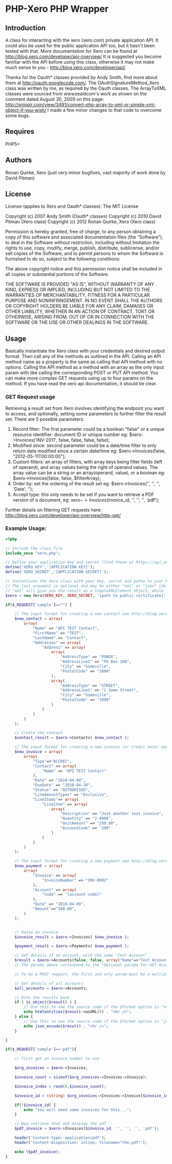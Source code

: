 PHP-Xero PHP Wrapper
====================

Introduction
------------
A class for interacting with the xero (xero.com) private application API.  It could also be used for the public application API too, but it hasn't been tested with that.  More documentation for Xero can be found at http://blog.xero.com/developer/api-overview/  It is suggested you become familiar with the API before using this class, otherwise it may not make much sense to you - http://blog.xero.com/developer/api/

Thanks for the Oauth* classes provided by Andy Smith, find more about them at http://oauth.googlecode.com/.  The
OAuthSignatureMethod_Xero class was written by me, as required by the Oauth classes.  The ArrayToXML classes were sourced from wwwzealdcom's work as shown on the comment dated August 30, 2009 on this page: http://snipplr.com/view/3491/convert-php-array-to-xml-or-simple-xml-object-if-you-wish/  I made a few minor changes to that code to overcome some bugs.

Requires
--------
PHP5+

Authors
--------
Ronan Quirke, Xero (just very minor bugfixes, vast majority of work done by David Pitman)


License
-------
License (applies to Xero and Oauth* classes):
The MIT License

Copyright (c) 2007 Andy Smith (Oauth* classes)
Copyright (c) 2010 David Pitman (Xero class)
Copyright (c) 2012 Ronan Quirke, Xero (Xero class)

Permission is hereby granted, free of charge, to any person obtaining a copy
of this software and associated documentation files (the "Software"), to deal
in the Software without restriction, including without limitation the rights
to use, copy, modify, merge, publish, distribute, sublicense, and/or sell
copies of the Software, and to permit persons to whom the Software is
furnished to do so, subject to the following conditions:

The above copyright notice and this permission notice shall be included in
all copies or substantial portions of the Software.

THE SOFTWARE IS PROVIDED "AS IS", WITHOUT WARRANTY OF ANY KIND, EXPRESS OR
IMPLIED, INCLUDING BUT NOT LIMITED TO THE WARRANTIES OF MERCHANTABILITY,
FITNESS FOR A PARTICULAR PURPOSE AND NONINFRINGEMENT. IN NO EVENT SHALL THE
AUTHORS OR COPYRIGHT HOLDERS BE LIABLE FOR ANY CLAIM, DAMAGES OR OTHER
LIABILITY, WHETHER IN AN ACTION OF CONTRACT, TORT OR OTHERWISE, ARISING FROM,
OUT OF OR IN CONNECTION WITH THE SOFTWARE OR THE USE OR OTHER DEALINGS IN
THE SOFTWARE.

Usage
-----

Basically instantiate the Xero class with your credentials and desired output format.  Then call any of the methods as outlined in the API.  Calling an API method name as a property is the same as calling that API method with no options. Calling the API method as a method with an array as the only input param with like calling the corresponding POST or PUT API method.  You can make more complex GET requests using up to four params on the method.  If you have read the xero api documentation, it should be clear.

### GET Request usage

Retrieving a result set from Xero involves identifying the endpoint you want to access, and optionally, setting some parameters to further filter the result set.
There are 5 possible parameters:

1. Record filter: The first parameter could be a boolean "false" or a unique resource identifier: document ID or unique number eg: $xero->Invoices('INV-2011', false, false, false, false);
2. Modified since: second parameter could be a date/time filter to only return data modified since a certain date/time eg: $xero->Invoices(false, "2012-05-11T00:00:00");
3. Custom filters: an array of filters, with array keys being filter fields (left of operand), and array values being the right of operand values.  The array value can be a string or an array(operand, value), or a boolean eg: $xero->Invoices(false, false, $filterArray);
4. Order by: set the ordering of the result set eg: $xero->Invoices('', '', '', 'Date', '');
5. Accept type: this only needs to be set if you want to retrieve a PDF version of a document, eg: $xero->Invoices($invoice_id, '', '', '', 'pdf');

Further details on filtering GET requests here: http://blog.xero.com/developer/api-overview/http-get/

### Example Usage:
```php
<?php

// Include the class file
include_once "xero.php";

// Define your application key and secret (find these at https://api.xero.com/Application)
define('XERO_KEY','[APPLICATION KEY]');
define('XERO_SECRET','[APPLICATION SECRET]');

// Instantiate the Xero class with your key, secret and paths to your RSA cert and key
// The last argument is optional and may be either "xml" or "json" (default)
// "xml" will give you the result as a SimpleXMLElement object, while 'json' will give you a plain array object
$xero = new Xero(XERO_KEY, XERO_SECRET, '[path to public certificate]', '[path to private key]', 'xml' );

if($_REQUEST['sample']=="") {

	// The input format for creating a new contact see http://blog.xero.com/developer/api/contacts/ to understand more
	$new_contact = array(
		array(
			"Name" => "API TEST Contact",
			"FirstName" => "TEST",
			"LastName" => "Contact",
			"Addresses" => array(
				"Address" => array(
					array(
						"AddressType" => "POBOX",
						"AddressLine1" => "PO Box 100",
						"City" => "Someville",
						"PostalCode" => "3890"
					),
					array(
						"AddressType" => "STREET",
						"AddressLine1" => "1 Some Street",
						"City" => "Someville",
						"PostalCode" => "3890"
					)
				)
			)
		)
	);

	// Create the contact
	$contact_result = $xero->Contacts( $new_contact );

	// The input format for creating a new invoice (or credit note) see http://blog.xero.com/developer/api/invoices/
	$new_invoice = array(
		array(
			"Type"=>"ACCREC",
			"Contact" => array(
				"Name" => "API TEST Contact"
			),
			"Date" => "2010-04-08",
			"DueDate" => "2010-04-30",
			"Status" => "AUTHORISED",
			"LineAmountTypes" => "Exclusive",
			"LineItems"=> array(
				"LineItem" => array(
					array(
						"Description" => "Just another test invoice",
						"Quantity" => "2.0000",
						"UnitAmount" => "250.00",
						"AccountCode" => "200"
					)
				)
			)
		)
	);

	// The input format for creating a new payment see http://blog.xero.com/developer/api/payments/ to understand more
	$new_payment = array(
		array(
			"Invoice" => array(
				"InvoiceNumber" => "INV-0002"
			),
			"Account" => array(
				"Code" => "[account code]"
			),
			"Date" => "2010-04-09",
			"Amount"=>"100.00",
		)
	);


	// Raise an invoice
	$invoice_result = $xero->Invoices( $new_invoice );

	$payment_result = $xero->Payments( $new_payment );

	// Get details of an account, with the name "Test Account"
	$result = $xero->Accounts(false, false, array("Name"=>"Test Account") );
	// The params above correspond to the "Optional params for GET Accounts" on http://blog.xero.com/developer/api/accounts/

	// To do a POST request, the first and only param must be a multidimensional array as shown above in $new_contact etc.

	// Get details of all accounts
	$all_accounts = $xero->Accounts;

	// Echo the results back
	if ( is_object($result) ) {
		// Use this to see the source code if the $format option is "xml"
		echo htmlentities($result->asXML()) . "<hr />";
	} else {
		// Use this to see the source code if the $format option is "json" or not specified
		echo json_encode($result) . "<hr />";
	}

}

if($_REQUEST['sample']=="pdf"){

	// first get an invoice number to use

	$org_invoices = $xero->Invoices;

	$invoice_count = sizeof($org_invoices->Invoices->Invoice);

	$invoice_index = rand(0,$invoice_count);

	$invoice_id = (string) $org_invoices->Invoices->Invoice[$invoice_index]->InvoiceID;

	if(!$invoice_id) {
		echo "You will need some invoices for this...";
	}

	// Now retrieve that and display the pdf
	$pdf_invoice = $xero->Invoices($invoice_id, '', '', '', 'pdf');

	header('Content-type: application/pdf');
	header('Content-Disposition: inline; filename="the.pdf"');

	echo ($pdf_invoice);
}
```
